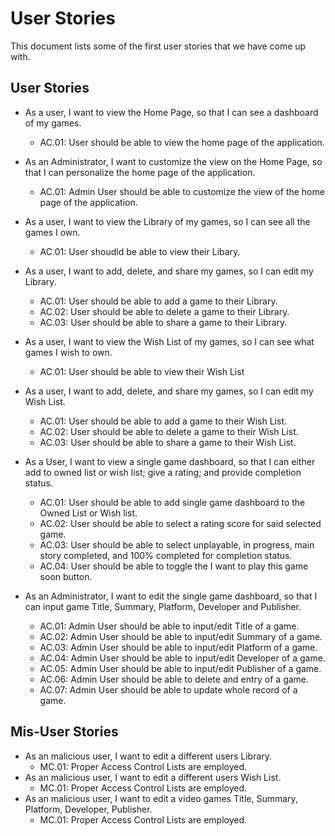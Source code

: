 # User Stories
This document lists some of the first user stories that we have come up with. 

## User Stories
* As a user, I want to view the Home Page, so that I can see a dashboard of my games. 
    * AC.01: User should be able to view the home page of the application.

* As an Administrator, I want to customize the view on the Home Page, so that I can personalize the home page of the application. 
    * AC.01: Admin User should be able to customize the view of the home page of the application.

* As a user, I want to view the Library of my games, so I can see all the games I own.
    * AC.01: User shoudld be able to view their Libary.

* As a user, I want to add, delete, and share my games, so I can edit my Library.
    * AC.01: User should be able to add a game to their Library.
    * AC.02: User should be able to delete a game to their Library.
    * AC.03: User should be able to share a game to their Library.

* As a user, I want to view the Wish List of my games, so I can see what games I wish to own.
    * AC.01: User should be able to view their Wish List

* As a user, I want to add, delete, and share my games, so I can edit my Wish List.
    * AC.01: User should be able to add a game to their Wish List.
    * AC.02: User should be able to delete a game to their Wish List.
    * AC.03: User should be able to share a game to their Wish List.

* As a User, I want to view a single game dashboard, so that I can either add to owned list or wish list; give a rating; and provide completion status. 
    * AC.01: User should be able to add single game dashboard to the Owned List or Wish list.
    * AC.02: User should be able to select a rating score for said selected game.
    * AC.03: User should be able to select unplayable, in progress, main story completed, and 100% completed for completion status.
    * AC.04: User should be able to toggle the I want to play this game soon button.

* As an Administrator, I want to edit the single game dashboard, so that I can input game Title, Summary, Platform, Developer and Publisher.
    * AC.01: Admin User should be able to input/edit Title of a game.
    * AC.02: Admin User should be able to input/edit Summary of a game.
    * AC.03: Admin User should be able to input/edit Platform of a game.
    * AC.04: Admin User should be able to input/edit Developer of a game.
    * AC.05: Admin User should be able to input/edit Publisher of a game.
    * AC.06: Admin User should be able to delete and entry of a game.
    * AC.07: Admin User should be able to update whole record of a game. 

## Mis-User Stories
* As an malicious user, I want to edit a different users Library.
    * MC.01: Proper Access Control Lists are employed. 
* As an malicious user, I want to edit a different users Wish List.
    * MC.01: Proper Access Control Lists are employed. 
* As an malicious user, I want to edit a video games Title, Summary, Platform, Developer, Publisher.
    * MC.01: Proper Access Control Lists are employed. 
